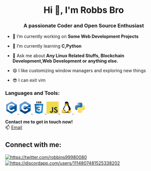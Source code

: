 <h1 align="center">Hi 👋, I'm Robbs Bro</h1>
<h3 align="center">A passionate Coder and Open Source Enthusiast</h3>

- 🔭 I’m currently working on **Some Web Development Projects**

- 🌱 I’m currently learning **C,Python**

- 💬 Ask me about **Any Linux Related Stuffs, Blockchain Development,Web Development or anything else.**

- :smile: I like customizing window managers and exploring new things

- :sunglasses: I can exit vim

<h3 align="left">Languages and Tools:</h3>
<p align="left"><a href="https://www.cprogramming.com/" target="_blank" rel="noreferrer"> <img src="https://raw.githubusercontent.com/devicons/devicon/master/icons/c/c-original.svg" alt="c" width="40" height="40"/> </a> <a href="https://www.w3schools.com/cpp/" target="_blank" rel="noreferrer"> <img src="https://raw.githubusercontent.com/devicons/devicon/master/icons/cplusplus/cplusplus-original.svg" alt="cplusplus" width="40" height="40"/> </a> <a href="https://www.w3schools.com/css/" target="_blank" rel="noreferrer"> <img src="https://raw.githubusercontent.com/devicons/devicon/master/icons/css3/css3-original-wordmark.svg" alt="css3" width="40" height="40"/> </a> <a href="https://developer.mozilla.org/en-US/docs/Web/JavaScript" target="_blank" rel="noreferrer"> <img src="https://raw.githubusercontent.com/devicons/devicon/master/icons/javascript/javascript-original.svg" alt="javascript" width="40" height="40"/> </a> <a href="https://www.linux.org/" target="_blank" rel="noreferrer"> <img src="https://raw.githubusercontent.com/devicons/devicon/master/icons/linux/linux-original.svg" alt="linux" width="40" height="40"/> </a><a href="https://www.python.org" target="_blank" rel="noreferrer"> <img src="https://raw.githubusercontent.com/devicons/devicon/master/icons/python/python-original.svg" alt="python" width="40" height="40"/> </a></p>

**Contact me to get in touch now!**  
📫 [Email](mailto:robbsbro369@proton.me)

## Connect with me:

<p align="left">
  <a href="https://twitter.com/robbins99980080" target="blank"><img align="center" src="https://raw.githubusercontent.com/rahuldkjain/github-profile-readme-generator/master/src/images/icons/Social/twitter.svg" alt="https://twitter.com/robbins99980080" height="30" width="40" /></a>
  <a href="https://discordapp.com/users/1114807481525338202" target="blank"><img align="center" src="https://github.com/rahuldkjain/github-profile-readme-generator/blob/master/src/images/icons/Social/discord.svg" alt="https://discordapp.com/users/1114807481525338202" height="30" width="40" /> </a>
  </p>
